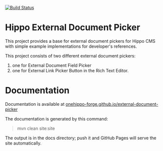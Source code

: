 [![Build Status](https://travis-ci.org/onehippo-forge/external-document-picker.svg?branch=develop)](https://travis-ci.org/onehippo-forge/external-document-picker)

# Hippo External Document Picker 

This project provides a base for external document pickers for Hippo CMS with simple example implementations for 
developer's references.     

This project consists of two different external document pickers: 
1. one for External Document Field Picker 
2. one for External Link Picker Button in the Rich Text Editor. 

# Documentation 

Documentation is available at [onehippo-forge.github.io/external-document-picker](https://onehippo-forge.github.io/external-document-picker)

The documentation is generated by this command:

 > mvn clean site:site
 
The output is in the docs directory; push it and GitHub Pages will serve the site automatically. 
